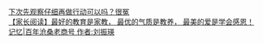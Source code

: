   
[下次先观察仔细再做行动可以吗？很冤](http://www.dianyue.me/archives/437/0ewo4mt6xwn4cy6y/)  
[【家长阅读】最好的教育是家教， 最优的气质是教养， 最美的爱是学会感恩！](http://www.dianyue.me/archives/429/wth1zy2qf5m0mqsd/)  
[记忆|百年沧桑老商号 作者:刘振瑛](http://www.dianyue.me/archives/997/38gimpcfvrhjp52e/)